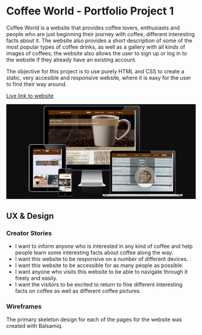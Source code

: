 # __Coffee World - Portfolio Project 1__
Coffee World is a website that provides coffee lovers, enthusiasts and people who are just beginning their journey with coffee, different interesting facts about it. The website also provides a short description of some of the most popular types of coffee drinks, as well as a gallery with all kinds of images of coffees, the website also allows the user to sign up or log in to the website if they already have an existing account.

The objective for this project is to use purely HTML and CSS to create a static, very accesible and responsive website, where it is easy for the user to find their way around.

[Live link to website](https://devnickocodes.github.io/coffee-world/index.html)

![Website mockup](https://github.com/devnickocodes/coffee-world/blob/main/documentation/mock-up.png)


## __UX & Design__

### __Creator Stories__

- I want to inform anyone who is interested in any kind of coffee and help people learn some interesting facts about coffee along the way.
- I want this website to be responsive on a number of different devices.
- I want this website to be accessible for as many people as possible.
- I want anyone who visits this website to be able to navigate through it freely and easily.
- I want the visitors to be excited to return to fine different interesting facts on coffee as well as different coffee pictures.

### __Wireframes__

The primary skeleton design for each of the pages for the website was created with Balsamiq.


